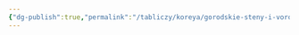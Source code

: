 ```yaml
---
{"dg-publish":true,"permalink":"/tabliczy/koreya/gorodskie-steny-i-vorota-kreposti-suvonson/","dgPassFrontmatter":true}
---
```



